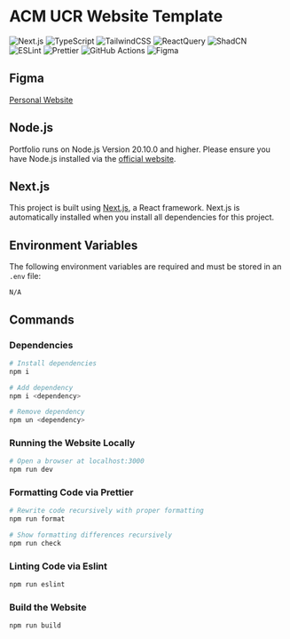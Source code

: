 # ACM UCR Website Template

![Next.js](https://img.shields.io/badge/next.js-000000?style=for-the-badge&logo=nextdotjs&logoColor=white)
![TypeScript](https://img.shields.io/badge/typescript-%23407ACC.svg?style=for-the-badge&logo=typescript&logoColor=white)
![TailwindCSS](https://img.shields.io/badge/tailwindcss-%2338B2AC.svg?style=for-the-badge&logo=tailwind-css&logoColor=white)
![ReactQuery](https://img.shields.io/badge/React_Query-FF4154?style=for-the-badge&logo=react-query&logoColor=white)
![ShadCN](https://img.shields.io/badge/shadcn/ui-000000?style=for-the-badge&logo=shadcn/ui&logoColor=white)
<br/>
![ESLint](https://img.shields.io/badge/ESLint-4B3263?style=for-the-badge&logo=eslint&logoColor=white)
![Prettier](https://img.shields.io/badge/prettier-1A2C34?style=for-the-badge&logo=prettier&logoColor=F7BA3E)
![GitHub Actions](https://img.shields.io/badge/GitHub_Actions-2088FF?style=for-the-badge&logo=github-actions&logoColor=white)
![Figma](https://img.shields.io/badge/figma-%23F24E1E.svg?style=for-the-badge&logo=figma&logoColor=white)
## Figma

[Personal Website](https://www.figma.com/design/5QnHHyFBUAW723m7nYIXaj/Personal-Website?node-id=0-1&p=f&t=ZlSYRyBGLD1VQYOL-0)

## Node.js

Portfolio runs on Node.js Version 20.10.0 and higher. Please ensure you have Node.js installed via the [official website](https://nodejs.org/en).

## Next.js

This project is built using [Next.js](https://nextjs.org), a React framework. Next.js is automatically installed when you install all dependencies for this project.

## Environment Variables

The following environment variables are required and must be stored in an `.env` file:

```env
N/A
```

## Commands

### Dependencies

```bash
# Install dependencies
npm i

# Add dependency
npm i <dependency>

# Remove dependency
npm un <dependency>
```

### Running the Website Locally

```bash
# Open a browser at localhost:3000
npm run dev
```

### Formatting Code via Prettier

```bash
# Rewrite code recursively with proper formatting
npm run format

# Show formatting differences recursively
npm run check
```

### Linting Code via Eslint

```bash
npm run eslint
```

### Build the Website

```bash
npm run build
```
